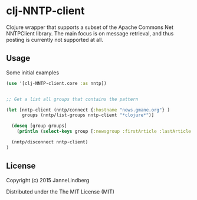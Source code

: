 # clj-NNTP-client
Clojure wrapper that supports a subset of the Apache Commons Net NNTPClient library.
The main focus is on message retrieval, and thus posting is currently not supported at all.

## Usage

Some initial examples

```clojure
(use '[clj-NNTP-client.core :as nntp])
```



```clojure

;; Get a list all groups that contains the pattern

(let [nntp-client (nntp/connect {:hostname "news.gmane.org"} )
      groups (nntp/list-groups nntp-client "*clojure*")]

  (doseq [group groups]
    (println (select-keys group [:newsgroup :firstArticle :lastArticle :articleCount])))

  (nntp/disconnect nntp-client)
)
```

## License
Copyright (c) 2015 JanneLindberg

Distributed under the The MIT License (MIT)
